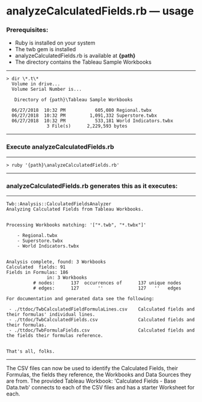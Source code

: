 # analyzeCalculatedFields.rb &mdash; usage

### Prerequisites:

- Ruby is installed on your system
- The twb gem is installed
- analyzeCalculatedFields.rb is available at **{path}**
- The directory contains the Tableau Sample Workbooks
---
    > dir \*.t\*
      Volume in drive...
      Volume Serial Number is...
      
       Directory of {path}\Tableau Sample Workbooks
      
      06/27/2018  10:32 PM           605,080 Regional.twbx
      06/27/2018  10:32 PM         1,091,332 Superstore.twbx
      06/27/2018  10:32 PM           533,181 World Indicators.twbx
                   3 File(s)      2,229,593 bytes
---

### Execute analyzeCalculatedFields.rb
---
    > ruby '{path}\analyzeCalculatedFields.rb'
--- 

### analyzeCalculatedFields.rb generates this as it executes:
---

    Twb::Analysis::CalculatedFieldsAnalyzer
    Analyzing Calculated Fields from Tableau Workbooks.
  
  
    Processing Workbooks matching: '["*.twb", "*.twbx"]'

        - Regional.twbx
        - Superstore.twbx
        - World Indicators.twbx
     
     
    Analysis complete, found: 3 Workbooks
    Calculated  fields: 91
    Fields in Formulas: 186
                   in: 3 Workbooks
              # nodes:      137  occurrences of      137 unique nodes
              # edges:      127       ''             127   ''   edges
    
    For documentation and generated data see the following:

     - ./ttdoc/TwbCalculatedFieldFormulaLines.csv    Calculated fields and their formulas' individual lines.
     - ./ttdoc/TwbCalculatedFields.csv               Calculated fields and their formulas.
     - ./ttdoc/TwbFormulaFields.csv                  Calculated fields and the fields their formulas reference.


    That's all, folks.
--- 

The CSV files can now be used to identify the Calculated Fields, their Formulas, the fields they reference, the Workbooks and Data Sources they are from. The provided Tableau Workbook: 'Calculated Fields - Base Data.twb' connects to each of the CSV files and has a starter Worksheet for each.

